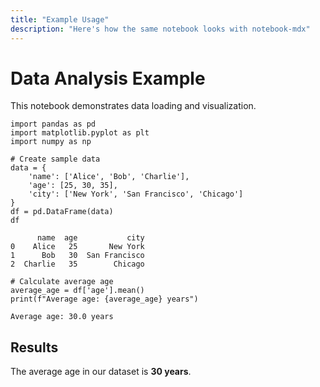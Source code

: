 ```yaml
---
title: "Example Usage"
description: "Here's how the same notebook looks with notebook-mdx"
---
```


# Data Analysis Example

This notebook demonstrates data loading and visualization.

```
import pandas as pd
import matplotlib.pyplot as plt
import numpy as np
```

```
# Create sample data
data = {
    'name': ['Alice', 'Bob', 'Charlie'],
    'age': [25, 30, 35],
    'city': ['New York', 'San Francisco', 'Chicago']
}
df = pd.DataFrame(data)
df
```

```
      name  age           city
0    Alice   25       New York
1      Bob   30  San Francisco
2  Charlie   35        Chicago
```

```
# Calculate average age
average_age = df['age'].mean()
print(f"Average age: {average_age} years")
```

```
Average age: 30.0 years
```

## Results

The average age in our dataset is **30 years**.
